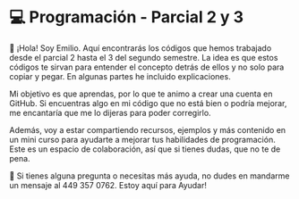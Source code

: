 # 💻 Programación - Parcial 2 y 3

👻 ¡Hola! Soy Emilio. Aquí encontrarás los códigos que hemos trabajado desde el parcial 2 hasta el 3 del segundo semestre. La idea es que estos códigos te sirvan para entender el concepto detrás de ellos y no solo para copiar y pegar. En algunas partes he incluido explicaciones.

Mi objetivo es que aprendas, por lo que te animo a crear una cuenta en GitHub. Si encuentras algo en mi código que no está bien o podría mejorar, me encantaría que me lo dijeras para poder corregirlo.

Además, voy a estar compartiendo recursos, ejemplos y más contenido en un mini curso para ayudarte a mejorar tus habilidades de programación. Este es un espacio de colaboración, así que si tienes dudas, que no te de pena.

📱 Si tienes alguna pregunta o necesitas más ayuda, no dudes en mandarme un mensaje al 449 357 0762. Estoy aquí para Ayudar!
